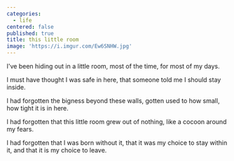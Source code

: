 ```yaml
---
categories:
  - life
centered: false
published: true
title: this little room
image: 'https://i.imgur.com/Ew6SNHW.jpg'
---
```

I've been hiding out
in a little room,
most of the time,
for most of my days.

I must have thought
I was safe in here,
that someone told me
I should stay inside.

I had forgotten
the bigness
beyond these walls,
gotten used 
to how small,
how tight
it is in here.

I had forgotten
that this little room 
grew out of nothing,
like a cocoon
around my fears.

I had forgotten
that I was born
without it,
that it was my choice
to stay within it,
and that it is my choice
to leave.
